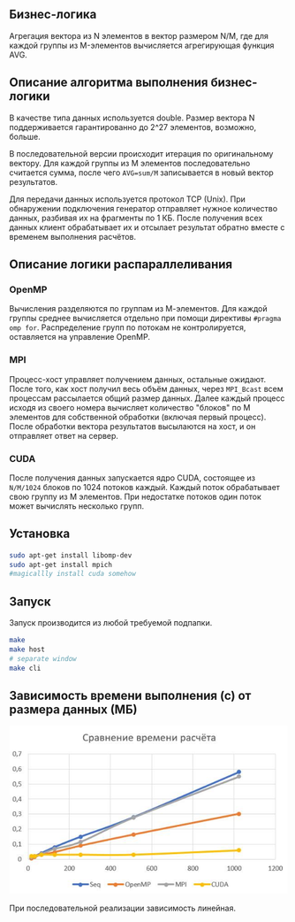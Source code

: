## Бизнес-логика
Агрегация вектора из N элементов в вектор размером N/M, где для каждой группы из M-элементов вычисляется агрегирующая функция AVG.

## Описание алгоритма выполнения бизнес-логики
В качестве типа данных используется double. Размер вектора N поддерживается гарантированно до 2^27 элементов, возможно, больше.

В последовательной версии происходит итерация по оригинальному вектору. Для каждой группы из M элементов последовательно считается сумма, после чего `AVG=sum/M` записывается в новый вектор результатов.

Для передачи данных используется протокол TCP (Unix). При обнаружении подключения генератор отправляет нужное количество данных, разбивая их на фрагменты по 1 КБ. После получения всех данных клиент обрабатывает их и отсылает результат обратно вместе с временем выполнения расчётов.

## Описание логики распараллеливания

### OpenMP
Вычисления разделяются по группам из М-элементов. Для каждой группы среднее вычисляется отдельно при помощи директивы `#pragma omp for`. Распределение групп по потокам не контролируется, оставляется на управление OpenMP.

### MPI
Процесс-хост управляет получением данных, остальные ожидают. После того, как хост получил весь объём данных, через `MPI_Bcast` всем процессам рассылается общий размер данных. Далее каждый процесс исходя из своего номера вычисляет количество "блоков" по M элементов для собственной обработки (включая первый процесс). После обработки вектора результатов высылаются на хост, и он отправляет ответ на сервер.

### CUDA
После получения данных запускается ядро CUDA, состоящее из `N/M/1024` блоков по 1024 потоков каждый. Каждый поток обрабатывает свою группу из M элементов. При недостатке потоков один поток может вычислять несколько групп.

## Установка
```sh
sudo apt-get install libomp-dev
sudo apt-get install mpich
#magicallly install cuda somehow
```

## Запуск
Запуск производится из любой требуемой подпапки.
```sh
make
make host
# separate window
make cli
```

## Зависимость времени выполнения (с) от размера данных (МБ)
![Зависимость времени выполнения от размера данных](graph.jpg)

При последовательной реализации зависимость линейная.